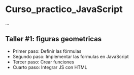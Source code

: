 # Curso_practico_JavaScript

...

## Taller #1: figuras geometricas

- Primer paso: Definir las fórmulas
- Segundo paso: Implementar las formulas en JavaScript
- Tercer paso: Crear funciones 
- Cuarto paso: Integrar JS con HTML